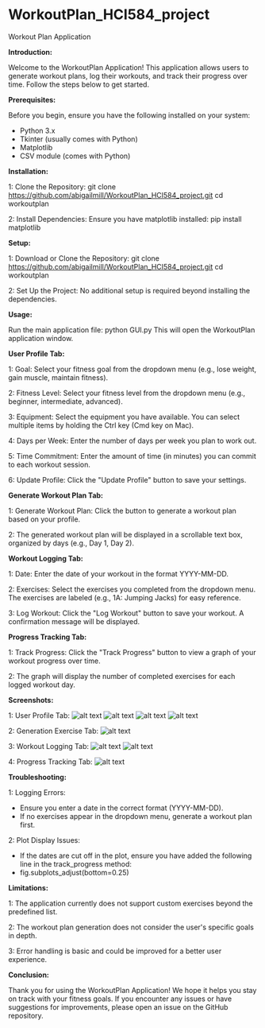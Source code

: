 # WorkoutPlan_HCI584_project
Workout Plan Application


__Introduction:__

Welcome to the WorkoutPlan Application! This application allows users to generate workout plans, log their workouts, and track their progress over time. Follow the steps below to get started.


__Prerequisites:__

Before you begin, ensure you have the following installed on your system:
- Python 3.x
- Tkinter (usually comes with Python)
- Matplotlib
- CSV module (comes with Python)


__Installation:__

1: Clone the Repository:
git clone https://github.com/abigailmill/WorkoutPlan_HCI584_project.git
cd workoutplan

2: Install Dependencies:
Ensure you have matplotlib installed:
pip install matplotlib


__Setup:__

1: Download or Clone the Repository:
git clone https://github.com/abigailmill/WorkoutPlan_HCI584_project.git
cd workoutplan

2: Set Up the Project:
No additional setup is required beyond installing the dependencies.


__Usage:__

Run the main application file:
python GUI.py
This will open the WorkoutPlan application window.


__User Profile Tab:__

1: Goal: Select your fitness goal from the dropdown menu (e.g., lose weight, gain muscle, maintain fitness).

2: Fitness Level: Select your fitness level from the dropdown menu (e.g., beginner, intermediate, advanced).

3: Equipment: Select the equipment you have available. You can select multiple items by holding the Ctrl key (Cmd key on Mac).

4: Days per Week: Enter the number of days per week you plan to work out.

5: Time Commitment: Enter the amount of time (in minutes) you can commit to each workout session.

6: Update Profile: Click the "Update Profile" button to save your settings.


__Generate Workout Plan Tab:__

1: Generate Workout Plan: Click the button to generate a workout plan based on your profile.

2: The generated workout plan will be displayed in a scrollable text box, organized by days (e.g., Day 1, Day 2).


__Workout Logging Tab:__

1: Date: Enter the date of your workout in the format YYYY-MM-DD.

2: Exercises: Select the exercises you completed from the dropdown menu. The exercises are labeled (e.g., 1A: Jumping Jacks) for easy reference.

3: Log Workout: Click the "Log Workout" button to save your workout. A confirmation message will be displayed.


__Progress Tracking Tab:__

1: Track Progress: Click the "Track Progress" button to view a graph of your workout progress over time.

2: The graph will display the number of completed exercises for each logged workout day.


__Screenshots:__

1: User Profile Tab:
![alt text](<Screenshot 2024-07-24 at 11.32.46 AM.png>)
![alt text](<Screenshot 2024-07-24 at 11.33.18 AM.png>)
![alt text](<Screenshot 2024-07-24 at 11.33.45 AM.png>)
![alt text](<Screenshot 2024-07-24 at 11.34.11 AM.png>)

2: Generation Exercise Tab:
![alt text](<Screenshot 2024-07-24 at 11.34.35 AM.png>)

3: Workout Logging Tab:
![alt text](<Screenshot 2024-07-24 at 11.35.02 AM.png>)
![alt text](<Screenshot 2024-07-24 at 11.35.24 AM.png>)

4: Progress Tracking Tab:
![alt text](<Screenshot 2024-07-24 at 11.35.48 AM.png>)


__Troubleshooting:__

1: Logging Errors:
- Ensure you enter a date in the correct format (YYYY-MM-DD).
- If no exercises appear in the dropdown menu, generate a workout plan first.

2: Plot Display Issues:
- If the dates are cut off in the plot, ensure you have added the following line in the track_progress method:
- fig.subplots_adjust(bottom=0.25)


__Limitations:__

1: The application currently does not support custom exercises beyond the predefined list.

2: The workout plan generation does not consider the user's specific goals in depth.

3: Error handling is basic and could be improved for a better user experience.


__Conclusion:__

Thank you for using the WorkoutPlan Application! We hope it helps you stay on track with your fitness goals. If you encounter any issues or have suggestions for improvements, please open an issue on the GitHub repository.
